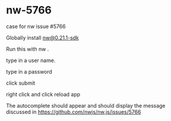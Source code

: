 # nw-5766
case for nw issue #5766

Globally install nw@0.21.1-sdk

Run this with nw .

type in a user name. 

type in a password

click submit

right click and click reload app

The autocomplete should appear and should display the message discussed in https://github.com/nwjs/nw.js/issues/5766

